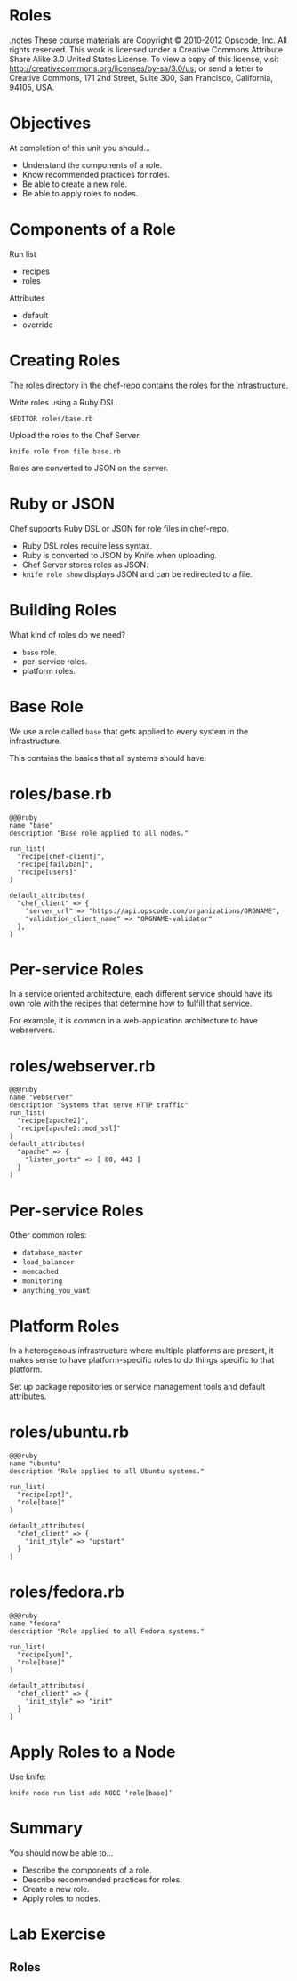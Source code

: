 # Roles

.notes These course materials are Copyright © 2010-2012 Opscode, Inc. All rights reserved.
This work is licensed under a Creative Commons Attribute Share Alike 3.0 United States License. To view a copy of this license, visit http://creativecommons.org/licenses/by-sa/3.0/us; or send a letter to Creative Commons, 171 2nd Street, Suite 300, San Francisco, California, 94105, USA.

# Objectives

At completion of this unit you should...

* Understand the components of a role.
* Know recommended practices for roles.
* Be able to create a new role.
* Be able to apply roles to nodes.

# Components of a Role

Run list

* recipes
* roles

Attributes

* default
* override

# Creating Roles

The roles directory in the chef-repo contains the roles for the infrastructure.

Write roles using a Ruby DSL.

    $EDITOR roles/base.rb

Upload the roles to the Chef Server.

    knife role from file base.rb

Roles are converted to JSON on the server.

# Ruby or JSON

Chef supports Ruby DSL or JSON for role files in chef-repo.

* Ruby DSL roles require less syntax.
* Ruby is converted to JSON by Knife when uploading.
* Chef Server stores roles as JSON.
* `knife role show` displays JSON and can be redirected to a file.

# Building Roles

What kind of roles do we need?

* `base` role.
* per-service roles.
* platform roles.

# Base Role

We use a role called `base` that gets applied to every system in the infrastructure.

This contains the basics that all systems should have.

# roles/base.rb

    @@@ruby
    name "base"
    description "Base role applied to all nodes."

    run_list(
      "recipe[chef-client]",
      "recipe[fail2ban]",
      "recipe[users]"
    )

    default_attributes(
      "chef_client" => {
        "server_url" => "https://api.opscode.com/organizations/ORGNAME",
        "validation_client_name" => "ORGNAME-validator"
      },
    )

# Per-service Roles

In a service oriented architecture, each different service should have its own role with the recipes that determine how to fulfill that service.

For example, it is common in a web-application architecture to have webservers.

# roles/webserver.rb

    @@@ruby
    name "webserver"
    description "Systems that serve HTTP traffic"
    run_list(
      "recipe[apache2]",
      "recipe[apache2::mod_ssl]"
    )
    default_attributes(
      "apache" => {
        "listen_ports" => [ 80, 443 ]
      }
    )

# Per-service Roles

Other common roles:

* `database_master`
* `load_balancer`
* `memcached`
* `monitoring`
* `anything_you_want`

# Platform Roles

In a heterogenous infrastructure where multiple platforms are present,
it makes sense to have platform-specific roles to do things specific
to that platform.

Set up package repositories or service management tools and default
attributes.

# roles/ubuntu.rb

    @@@ruby
    name "ubuntu"
    description "Role applied to all Ubuntu systems."

    run_list(
      "recipe[apt]",
      "role[base]"
    )

    default_attributes(
      "chef_client" => {
        "init_style" => "upstart"
      }
    )

# roles/fedora.rb

    @@@ruby
    name "fedora"
    description "Role applied to all Fedora systems."

    run_list(
      "recipe[yum]",
      "role[base]"
    )

    default_attributes(
      "chef_client" => {
        "init_style" => "init"
      }
    )

# Apply Roles to a Node

Use knife:

    knife node run list add NODE ‘role[base]’

# Summary

You should now be able to...

* Describe the components of a role.
* Describe recommended practices for roles.
* Create a new role.
* Apply roles to nodes.

# Lab Exercise

## Roles
